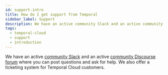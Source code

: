 ```yaml
---
id: support-intro
title: How do I get support from Temporal
sidebar_label: Support
description: We have an active community Slack and an active community forum where you can post questions and ask for help. We also offer a ticketing system for Temporal Cloud customers.
tags:
  - temporal-cloud
  - support
  - introduction
---
```


We have an active [community Slack](https://temporalio.slack.com) and an active [community Discourse forum](https://community.temporal.io/) where you can post questions and ask for help.
We also offer a ticketing system for Temporal Cloud customers.
